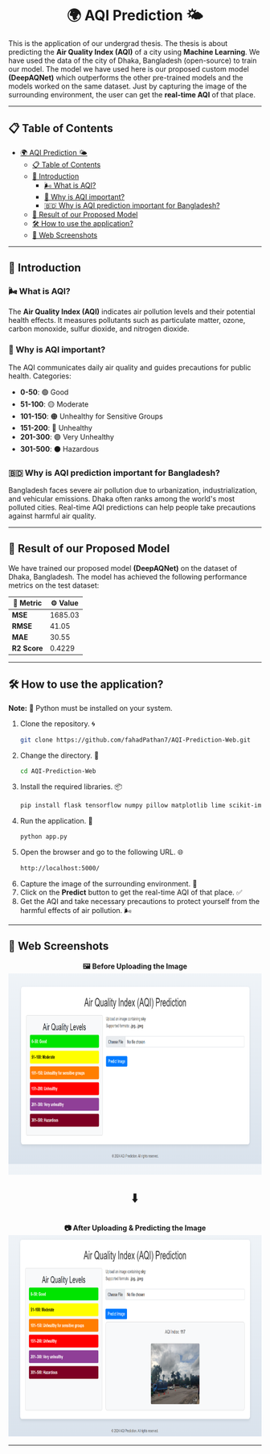 # <div align='center'>🌍 AQI Prediction 🌤️</div>

This is the application of our undergrad thesis. The thesis is about predicting the **Air Quality Index (AQI)** of a city using **Machine Learning**. We have used the data of the city of Dhaka, Bangladesh (open-source) to train our model. The model we have used here is our proposed custom model **(DeepAQNet)** which outperforms the other pre-trained models and the models worked on the same dataset. Just by capturing the image of the surrounding environment, the user can get the **real-time AQI** of that place.

---

## 📋 Table of Contents
- [🌍 AQI Prediction 🌤️](#-aqi-prediction-️)
  - [📋 Table of Contents](#-table-of-contents)
  - [📖 Introduction](#-introduction)
    - [🌬️ What is AQI?](#️-what-is-aqi)
    - [🤔 Why is AQI important?](#-why-is-aqi-important)
    - [🇧🇩 Why is AQI prediction important for Bangladesh?](#-why-is-aqi-prediction-important-for-bangladesh)
  - [🚀 Result of our Proposed Model](#-result-of-our-proposed-model)
  - [🛠️ How to use the application?](#️-how-to-use-the-application)
  - [📸 Web Screenshots](#-web-screenshots)

---

## 📖 Introduction
### 🌬️ What is AQI?
The **Air Quality Index (AQI)** indicates air pollution levels and their potential health effects. It measures pollutants such as particulate matter, ozone, carbon monoxide, sulfur dioxide, and nitrogen dioxide.

### 🤔 Why is AQI important?
The AQI communicates daily air quality and guides precautions for public health. Categories:

- **0-50**:    🟢 Good
- **51-100**:  🟡 Moderate
- **101-150**: 🟠 Unhealthy for Sensitive Groups
- **151-200**: 🔴 Unhealthy
- **201-300**: 🟣 Very Unhealthy
- **301-500**: ⚫ Hazardous

### 🇧🇩 Why is AQI prediction important for Bangladesh?
Bangladesh faces severe air pollution due to urbanization, industrialization, and vehicular emissions. Dhaka often ranks among the world's most polluted cities. Real-time AQI predictions can help people take precautions against harmful air quality.

---


## 🚀 Result of our Proposed Model
We have trained our proposed model **(DeepAQNet)** on the dataset of Dhaka, Bangladesh. The model has achieved the following performance metrics on the test dataset:

| 🧪 Metric | ⚙️ Value |
| --- | ---- |
| **MSE** | 1685.03 |
| **RMSE** | 41.05 |
| **MAE** | 30.55 |
| **R2 Score** | 0.4229 |

---

## 🛠️ How to use the application?
**Note:** 🐍 Python must be installed on your system.

1. Clone the repository. 🌀
   ```bash
   git clone https://github.com/fahadPathan7/AQI-Prediction-Web.git
   ```
2. Change the directory. 📂
   ```bash
   cd AQI-Prediction-Web
   ```
3. Install the required libraries. 📦
   ```bash
   pip install flask tensorflow numpy pillow matplotlib lime scikit-image
   ```
4. Run the application. 🚀
   ```bash
   python app.py
   ```
5. Open the browser and go to the following URL. 🌐
   ```bash
   http://localhost:5000/
   ```
6. Capture the image of the surrounding environment. 📸
7. Click on the **Predict** button to get the real-time AQI of that place. ✅
8. Get the AQI and take necessary precautions to protect yourself from the harmful effects of air pollution. 🌬️

---

## 📸 Web Screenshots
<div align='center'>
    <b>🖼️ Before Uploading the Image</b> <br>
    <img src='./images/aqi_before.png' width='800' height='400'> <br>
</div>

<p style="font-size: 25px; text-align: center;">⬇️</p>

<div align='center'>
    <b>📷 After Uploading & Predicting the Image</b> <br>
    <img src='./images/aqi_after.png' width='800' height='400'> <br>
</div>

---